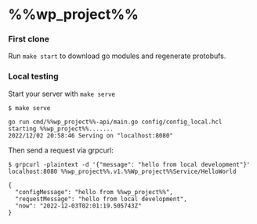 # %%wp_project%%

### First clone

Run `make start` to download go modules and regenerate protobufs.

### Local testing

Start your server with `make serve`

```
$ make serve

go run cmd/%%wp_project%%-api/main.go config/config_local.hcl
starting %%wp_project%%.......
2022/12/02 20:58:46 Serving on "localhost:8080"

```

Then send a request via grpcurl:

```
$ grpcurl -plaintext -d '{"message": "hello from local development"}' localhost:8080 %%wp_project%%.v1.%%Wp_project%%Service/HelloWorld

{
  "configMessage": "hello from %%wp_project%%",
  "requestMessage": "hello from local development",
  "now": "2022-12-03T02:01:19.505743Z"
}
```

